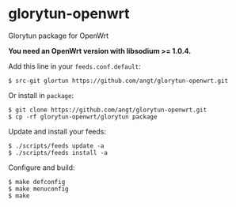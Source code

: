 # glorytun-openwrt

Glorytun package for OpenWrt

**You need an OpenWrt version with libsodium >= 1.0.4.**

Add this line in your `feeds.conf.default`:

    $ src-git glortun https://github.com/angt/glorytun-openwrt.git
  
Or install  in `package`:

    $ git clone https://github.com/angt/glorytun-openwrt.git
    $ cp -rf glorytun-openwrt/glorytun package
  
Update and install your feeds:

    $ ./scripts/feeds update -a
    $ ./scripts/feeds install -a
  
Configure and build:

    $ make defconfig
    $ make menuconfig
    $ make
